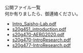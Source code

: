 公開ファイル一覧  
何か有りましたら、御連絡ください。  

- [Intro_Saisho-Lab.pdf](./Intro_Saisho-Lab.pdf)
- [s20g451_introduction.pdf](./s20g451_introduction.pdf)
- [s20g470-AERG2020.pdf](./s20g470-AERG2020.pdf)
- [s20g470-IntroResearch.pdf](./s20g470-IntroResearch.pdf)
- [s20g477-IntroResearch.pdf](./s20g477-IntroResearch.pdf)
